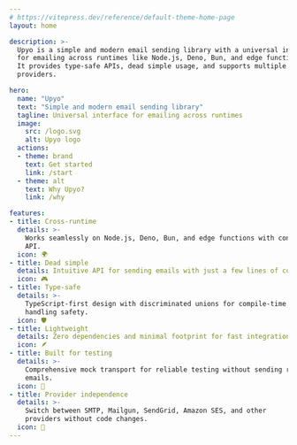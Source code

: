 ```yaml
---
# https://vitepress.dev/reference/default-theme-home-page
layout: home

description: >-
  Upyo is a simple and modern email sending library with a universal interface
  for emailing across runtimes like Node.js, Deno, Bun, and edge functions.
  It provides type-safe APIs, dead simple usage, and supports multiple email
  providers.

hero:
  name: "Upyo"
  text: "Simple and modern email sending library"
  tagline: Universal interface for emailing across runtimes
  image:
    src: /logo.svg
    alt: Upyo logo
  actions:
  - theme: brand
    text: Get started
    link: /start
  - theme: alt
    text: Why Upyo?
    link: /why

features:
- title: Cross-runtime
  details: >-
    Works seamlessly on Node.js, Deno, Bun, and edge functions with consistent
    API.
  icon: 🌍
- title: Dead simple
  details: Intuitive API for sending emails with just a few lines of code.
  icon: 🎮
- title: Type-safe
  details: >-
    TypeScript-first design with discriminated unions for compile-time error
    handling safety.
  icon: 🛡️
- title: Lightweight
  details: Zero dependencies and minimal footprint for fast integration.
  icon: 🪶
- title: Built for testing
  details: >-
    Comprehensive mock transport for reliable testing without sending real
    emails.
  icon: 🧪
- title: Provider independence
  details: >-
    Switch between SMTP, Mailgun, SendGrid, Amazon SES, and other
    providers without code changes.
  icon: 🔄
---
```

